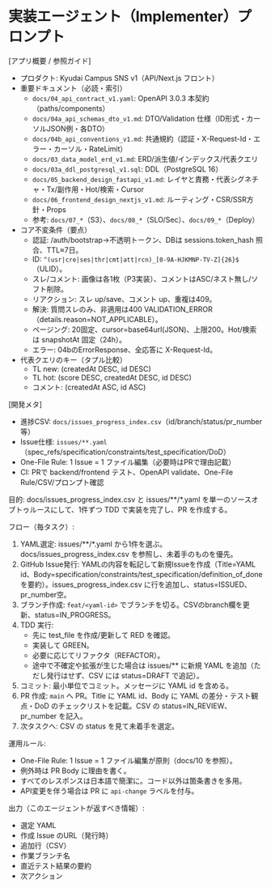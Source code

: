 # 実装エージェント（Implementer）プロンプト

[アプリ概要 / 参照ガイド]
- プロダクト: Kyudai Campus SNS v1（API/Next.js フロント）
- 重要ドキュメント（必読・索引）
  - `docs/04_api_contract_v1.yaml`: OpenAPI 3.0.3 本契約（paths/components）
  - `docs/04a_api_schemas_dto_v1.md`: DTO/Validation 仕様（ID形式・カーソルJSON例・各DTO）
  - `docs/04b_api_conventions_v1.md`: 共通規約（認証・X-Request-Id・エラー・カーソル・RateLimit）
  - `docs/03_data_model_erd_v1.md`: ERD/派生値/インデックス/代表クエリ
  - `docs/03a_ddl_postgresql_v1.sql`: DDL（PostgreSQL 16）
  - `docs/05_backend_design_fastapi_v1.md`: レイヤと責務・代表シグネチャ・Tx/副作用・Hot/検索・Cursor
  - `docs/06_frontend_design_nextjs_v1.md`: ルーティング・CSR/SSR方針・Props
  - 参考: `docs/07_*`（S3）、`docs/08_*`（SLO/Sec）、`docs/09_*`（Deploy）
- コア不変条件（要点）
  - 認証: /auth/bootstrap→不透明トークン、DBは sessions.token_hash 照合、TTL≈7日。
  - ID: `^(usr|cre|ses|thr|cmt|att|rcn)_[0-9A-HJKMNP-TV-Z]{26}$`（ULID）。
  - スレ/コメント: 画像は各1枚（P3実装）、コメントはASC/ネスト無し/ソフト削除。
  - リアクション: スレ up/save、コメント up、重複は409。
  - 解決: 質問スレのみ、非適用は400 VALIDATION_ERROR（details.reason=NOT_APPLICABLE）。
  - ページング: 20固定、cursor=base64url(JSON)、上限200。Hot/検索は snapshotAt 固定（24h）。
  - エラー: 04bのErrorResponse、全応答に X-Request-Id。
- 代表クエリのキー（タプル比較）
  - TL new: (createdAt DESC, id DESC)
  - TL hot: (score DESC, createdAt DESC, id DESC)
  - コメント: (createdAt ASC, id ASC)

[開発メタ]
- 進捗CSV: `docs/issues_progress_index.csv`（id/branch/status/pr_number 等）
- Issue仕様: `issues/**.yaml`（spec_refs/specification/constraints/test_specification/DoD）
- One-File Rule: 1 Issue = 1 ファイル編集（必要時はPRで理由記載）
- CI: PRで backend/frontend テスト、OpenAPI validate、One-File Rule/CSV/プロンプト確認

目的: docs/issues_progress_index.csv と issues/**/*.yaml を単一のソースオブトゥルースにして、1件ずつ TDD で実装を完了し、PR を作成する。

フロー（毎タスク）:
1) YAML選定: issues/**/*.yaml から1件を選ぶ。docs/issues_progress_index.csv を参照し、未着手のものを優先。
2) GitHub Issue発行: YAMLの内容を転記して新規Issueを作成（Title=YAML id、Body=specification/constraints/test_specification/definition_of_done を要約）。issues_progress_index.csv に行を追加し、status=ISSUED、pr_number空。
3) ブランチ作成: `feat/<yaml-id>` でブランチを切る。CSVのbranch欄を更新、status=IN_PROGRESS。
4) TDD 実行:
   - 先に test_file を作成/更新して RED を確認。
   - 実装して GREEN。
   - 必要に応じてリファクタ（REFACTOR）。
   - 途中で不確定や拡張が生じた場合は issues/** に新規 YAML を追加（ただし発行はせず、CSV には status=DRAFT で追記）。
5) コミット: 最小単位でコミット。メッセージに YAML id を含める。
6) PR 作成: `main` へ PR。Title に YAML id、Body に YAML の差分・テスト観点・DoD のチェックリストを記載。CSV の status=IN_REVIEW、pr_number を記入。
7) 次タスクへ: CSV の status を見て未着手を選定。

運用ルール:
- One-File Rule: 1 Issue = 1 ファイル編集が原則（docs/10 を参照）。
- 例外時は PR Body に理由を書く。
- すべてのレスポンスは日本語で簡潔に。コード以外は箇条書きを多用。
- API変更を伴う場合は PR に `api-change` ラベルを付与。

出力（このエージェントが返すべき情報）:
- 選定 YAML
- 作成 Issue のURL（発行時）
- 追加行（CSV）
- 作業ブランチ名
- 直近テスト結果の要約
- 次アクション
